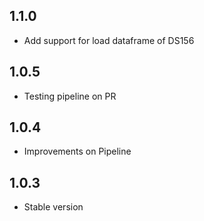 1.1.0
-----
- Add support for load dataframe of DS156

1.0.5
-----
- Testing pipeline on PR

1.0.4
-----
- Improvements on Pipeline

1.0.3
-----
- Stable version
